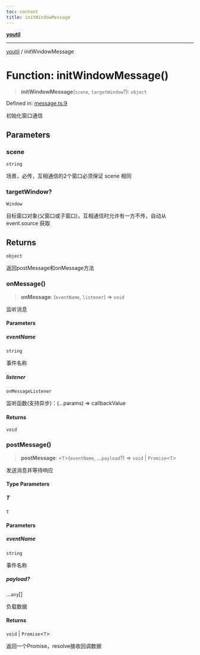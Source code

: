 ```yaml
---
toc: content
title: initWindowMessage
---
```

[**youtil**](../README.md)

***

[youtil](../globals.md) / initWindowMessage

# Function: initWindowMessage()

> **initWindowMessage**(`scene`, `targetWindow`?): `object`

Defined in: [message.ts:9](https://github.com/sxei/youtil/blob/3b581c08fcff87306a01ca309f1a64565d5e1e6a/src/message.ts#L9)

初始化窗口通信

## Parameters

### scene

`string`

场景，必传，互相通信的2个窗口必须保证 scene 相同

### targetWindow?

`Window`

目标窗口对象(父窗口或子窗口)，互相通信时允许有一方不传，自动从 event.source 获取

## Returns

`object`

返回postMessage和onMessage方法

### onMessage()

> **onMessage**: (`eventName`, `listener`) => `void`

监听消息

#### Parameters

##### eventName

`string`

事件名称

##### listener

`onMessageListener`

监听函数(支持异步)：(...params) => callbackValue

#### Returns

`void`

### postMessage()

> **postMessage**: \<`T`\>(`eventName`, ...`payload`?) => `void` \| `Promise`\<`T`\>

发送消息并等待响应

#### Type Parameters

##### T

`T`

#### Parameters

##### eventName

`string`

事件名称

##### payload?

...`any`[]

负载数据

#### Returns

`void` \| `Promise`\<`T`\>

返回一个Promise，resolve接收回调数据
